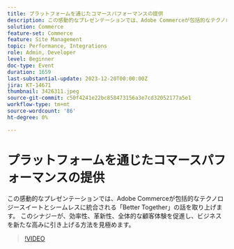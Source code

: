 ```yaml
---
title: プラットフォームを通じたコマースパフォーマンスの提供
description: この感動的なプレゼンテーションでは、Adobe Commerceが包括的なテクノロジースイートとシームレスに統合される「Better Together」の話を取り上げます。 このシナジーが、効率性、革新性、全体的な顧客体験を促進し、ビジネスを新たな高みに引き上げる方法を見極めます。
solution: Commerce
feature-set: Commerce
feature: Site Management
topic: Performance, Integrations
role: Admin, Developer
level: Beginner
doc-type: Event
duration: 1659
last-substantial-update: 2023-12-20T00:00:00Z
jira: KT-14671
thumbnail: 3426311.jpeg
source-git-commit: c50f4241e22bc858473156a3e7cd32052177a5e1
workflow-type: tm+mt
source-wordcount: '86'
ht-degree: 0%

---
```



# プラットフォームを通じたコマースパフォーマンスの提供

この感動的なプレゼンテーションでは、Adobe Commerceが包括的なテクノロジースイートとシームレスに統合される「Better Together」の話を取り上げます。 このシナジーが、効率性、革新性、全体的な顧客体験を促進し、ビジネスを新たな高みに引き上げる方法を見極めます。

>[!VIDEO](https://video.tv.adobe.com/v/3426311/?learn=on)
